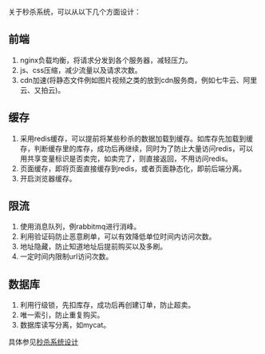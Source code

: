 关于秒杀系统，可以从以下几个方面设计：

## 前端
1. nginx负载均衡，将请求分发到各个服务器，减轻压力。
2. js、css压缩，减少流量以及请求次数。
3. cdn加速(将静态文件例如图片视频之类的放到cdn服务商，例如七牛云、阿里云、又拍云)。

## 缓存
1. 采用redis缓存，可以提前将某些秒杀的数据加载到缓存。如库存先加载到缓存，判断缓存里的库存，成功后再继续，同时为了防止大量访问redis，可以用共享变量标识是否卖完，如卖完了，则直接返回，不用访问redis。
2. 页面缓存，即将页面直接缓存到redis，或者页面静态化，即前后端分离。
3. 开启浏览器缓存。

## 限流
1. 使用消息队列，例rabbitmq进行消峰。
2. 利用验证码防止恶意刷单，可以有效降低单位时间内访问次数。
3. 地址隐藏，防止知道地址后提前购买以及多刷。
4. 一定时间内限制url访问次数。

## 数据库
1. 利用行级锁，先扣库存，成功后再创建订单，防止超卖。
2. 唯一索引，防止重复购买。
3. 数据库读写分离，如mycat。

具体参见[秒杀系统设计](https://mp.weixin.qq.com/s?__biz=MzU2OTUyNzk1NQ==&mid=2247491172&amp;idx=1&amp;sn=1b3c5ca9b043bafd23687f9a55946492&source=41#wechat_redirect)
